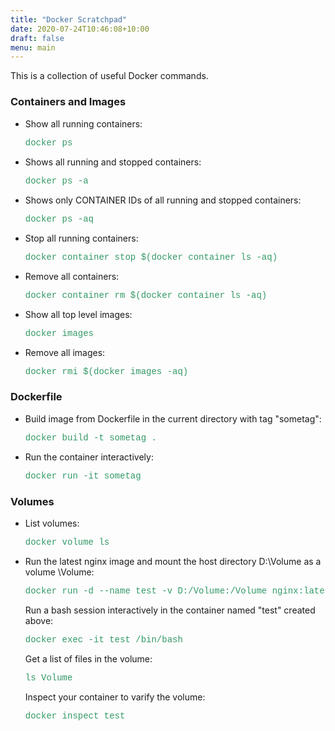 ```yaml
---
title: "Docker Scratchpad"
date: 2020-07-24T10:46:08+10:00
draft: false 
menu: main
---
```

This is a collection of useful Docker commands.
<h3>Containers and Images</h3>
<ul>
	<li>Show all running containers:
<pre><span style="font-family:courier;color:#339966;">docker ps</span></pre>
</li>
	<li>Shows all running and stopped containers:
<pre><span style="font-family:courier;color:#339966;">docker ps -a</span></pre>
</li>
	<li>Shows only CONTAINER IDs of all running and stopped containers:
<pre><span style="font-family:courier;color:#339966;">docker ps -aq </span></pre>
</li>
	<li>Stop all running containers:
<pre><span style="font-family:courier;color:#339966;">docker container stop $(docker container ls -aq)</span></pre>
</li>
	<li>Remove all containers:
<pre><span style="font-family:courier;color:#339966;">docker container rm $(docker container ls -aq) </span></pre>
</li>
	<li>Show all top level images:
<pre><span style="font-family:courier;color:#339966;">docker images</span></pre>
</li>
	<li>Remove all images:
<pre><span style="font-family:courier;color:#339966;">docker rmi $(docker images -aq) </span></pre>
</li>
</ul>
<h3>Dockerfile</h3>
<ul>
	<li>Build image from Dockerfile in the current directory with tag "sometag":
<pre><span style="font-family:courier;color:#339966;">docker build -t sometag .</span></pre>
</li>
	<li>Run the container interactively:
<pre><span style="font-family:courier;color:#339966;">docker run -it sometag</span></pre>
</li>
</ul>
<h3>Volumes</h3>
<ul>
	<li>List volumes:
<pre><span style="font-family:courier;color:#339966;">docker volume ls</span></pre>
</li>
	<li>Run the latest nginx image and mount the host directory D:\Volume as a volume \Volume:
<pre><span style="font-family:courier;color:#339966;">docker run -d --name test -v D:/Volume:/Volume nginx:latest</span></pre>
Run a bash session interactively in the container named "test" created above:
<pre><span style="font-family:courier;color:#339966;">docker exec -it test /bin/bash</span></pre>
Get a list of files in the volume:
<pre><span style="font-family:courier;color:#339966;">ls Volume</span></pre>
Inspect your container to varify the volume:
<pre><span style="font-family:courier;color:#339966;">docker inspect test</span></pre>
&nbsp;</li>
</ul>
